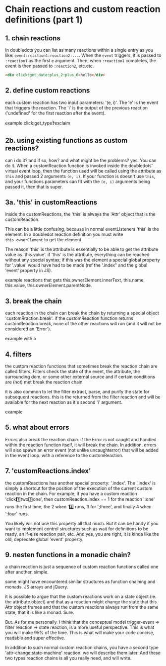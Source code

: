 # Chain reactions and custom reaction definitions (part 1)

## 1. chain reactions

In doubledots you can list as many reactions within a single entry as you like: `event:reaction1:reaction2:...`. When the `event` triggers, it is passed to `:reaction1` as the first `e`  argument. Then, when `:reaction1` completes, the event is then passed to `:reaction2`, etc.etc.

```html
<div click:get_date:plus_2:plus_6>hello</div>
```

## 2. define custom reactions

each custom reaction has two input parameters: '(e, i)'. The 'e' is the event that triggers the reaction. The 'i' is the output of the previous reaction ('undefined' for the first reaction after the event). 

example click:get_type:question:exclaim

## 2b. using existing functions as custom reactions?

can i do it? and if so, how? and what might be the problems?
yes. You can do it. When a customReaction function is invoked inside the doubledots' virtual event loop, then the function used will be called using the attribute as `this` and passed 2 arguments `(e, i)`. If your function is doesn't use `this`, and your functions parameters can fit with the `(e, i)` arguments being passed it, then that is super. 


## 3a. 'this' in customReactions

inside the customReactions, the 'this' is always the 'Attr' object that is the customReaction. 

This can be a little confusing, because in normal eventListeners 'this' is the element. In a doubledot reaction definition you must write `this.ownerElement` to get the element.

The reason 'this' is the attribute is essentially to be able to get the attribute value as 'this.value'. if 'this' is the attribute, everything can be reached without any special syntax; if this was the element a special global property for '.value' would have had to be made (ref the '.index" and the global 'event' property in JS).

example reactions that gets this.ownerElement.innerText, this.name, this.value, this.ownerElement.parentNode.

## 3. break the chain

each reaction in the chain can break the chain by returning a special object 'customRraction.break'. if the customReaction function returns customReaction.break, none of the other reactions will run (and it will not be considered an 'Error'). 

example with a 

## 4. filters

the custom reaction functions that sometimes break the reaction chain are called filters. Filters check the state of the event, the attribute, the surrounding dom, or some other external source and if certain conditions are (not) met break the reaction chain.

it is also common to let the filter extract, parse, and purify the state for subsequent reactions. this is the  returned from the filter reaction and will be available for the next reaction as it's second 'i' argument.

example

## 5. what about errors

Errors also break the reaction chain. if the Error is not caught and handled within the reaction function itself, it will break the chain. In addition, errors will also spawn an error event (not unlike uncaughterror) that will be added in the event loop. with a reference to the customReaction.

## 7. 'customReactions.index'

the customReactions has another special property: '.index'. The '.index' is simply a shortcut for the position of the execution of the current custom reaction in the chain. For example, if you have a custom reaction 'click:one:two:three:one', then customReaction.index == 1 for the reaction ':one' runs the first time, the 2 when ':two: runs, 3 for ';three', and finally 4 when ':four' runs.

You likely will not use this property all that much. But it can be handy if you want to implement control structures such as wait for definitions to be ready, an if-else reaction pair, etc. And yes, you are right, it is kinda like the old, deprecate global 'event' property.

## 9. nesten functions in a monadic chain?

a chain reaction is just a sequence of custom reaction functions called one after another. simple.

some might have encountered similar structures as function chaining and monads. JS arrays and jQuery. 
 
it is possible to argue that the custom reactions work on a state object (ie. the attribute object) and that as a reaction might change the state that this Attr object frames and that the custom reactions always run from the same state, that it is like a monad. Sure.

But. As for me personally. I think that the conceptual model trigger-event => filter reaction => state reaction, is a more useful perspective. This is what you will make 95% of the time. This is what will make your code concise, readable and super effective.

In addition to such normal custom reaction chains, you have a second type 'attr-change:state-machine' reaction. we will describe them later. And these two types reaction chains is all you really need, and will write.